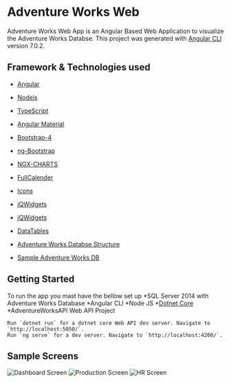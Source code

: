 # Adventure Works Web

Adventure Works Web App is an Angular Based Web Application to visualize the Adventure Works Databse.
This project was generated with [Angular CLI](https://github.com/angular/angular-cli) version 7.0.2.

## Framework & Technologies used

* [Angular](https://angular.io/)
* [Nodejs](https://nodejs.org/en/)
* [TypeScript](http://www.typescriptlang.org/index.html)
* [Angular Material](https://material.angular.io/) 
* [Bootstrap-4](https://getbootstrap.com/) 
* [ng-Bootstrap](https://ng-bootstrap.github.io/#/home) 
* [NGX-CHARTS](https://swimlane.github.io/ngx-charts/#/ngx-charts/bar-vertical) 
* [FullCalender](https://fullcalendar.io/) 
* [Icons](https://useiconic.com/open/)
* [jQWidgets](https://www.jqwidgets.com/angular/)
* [jQWidgets](https://www.jqwidgets.com/angular/)

* [DataTables](https://datatables.net/)
* [Adventure Works Databse Structure](http://elsasoft.com/samples/sqlserver_adventureworks/SqlServer.SPRING.KATMAI.AdventureWorks/default.htm)
* [Sample Adventure Works DB](https://docs.microsoft.com/en-us/sql/samples/adventureworks-install-configure?view=sql-server-2017)

## Getting Started

To run the app you mast have the bellow set up
*SQL Server 2014 with Adventure Works Database
*Angular CLI
*Node JS
*[Dotnet Core](https://dotnet.microsoft.com/download)
*AdventureWorksAPI Web API Project

`````` cli
Run `dotnet run` for a dotnet core Web API dev server. Navigate to `http://localhost:5050/`. 
Run `ng serve` for a dev server. Navigate to `http://localhost:4200/`. 
``````

## Sample Screens

![Dashboard Screen](https://raw.githubusercontent.com/pabitrosingh/AdventureWorksWeb/master/Screen-1.PNG)
![Production Screen](https://raw.githubusercontent.com/pabitrosingh/AdventureWorksWeb/master/Screen-2.PNG)
![HR Screen](https://raw.githubusercontent.com/pabitrosingh/AdventureWorksWeb/master/Screen-3.PNG)

